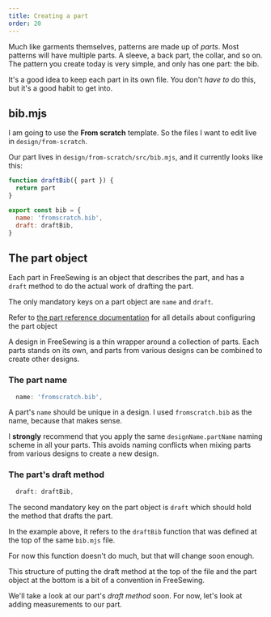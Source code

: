 ```yaml
---
title: Creating a part
order: 20
---
```


Much like garments themselves, patterns are made up of _parts_.
Most patterns will have multiple parts. A sleeve, a back part, the collar, and
so on. The pattern you create today is very simple, and only has one part: the bib.

<Tip>

It's a good idea to keep each part in its own file. You don't *have to* do
this, but it's a good habit to get into. 

</Tip>

## bib.mjs

I am going to use the **From scratch** template. So the files I want to edit live 
in `design/from-scratch`.

Our part lives in `design/from-scratch/src/bib.mjs`, and it currently looks like this:

```src/bib.mjs
function draftBib({ part }) {
  return part
}

export const bib = {
  name: 'fromscratch.bib',
  draft: draftBib,
}
```

## The part object

Each part in FreeSewing is an object that describes the part, and has a `draft`
method to do the actual work of drafting the part.

The only mandatory keys on a part object are `name` and `draft`.

<Related>

Refer to [the part reference documentation](/reference/api/part) for 
all details about configuring the part object 
</Related>

<Note>

A design in FreeSewing is a thin wrapper around a collection of parts.
Each parts stands on its own, and parts from various designs can be combined
to create other designs.
</Note>


### The part name

```src/bib.mjs
  name: 'fromscratch.bib',
```

A part's `name` should be unique in a design. I used `fromscratch.bib` as the
name, because that makes sense.

<Warning>

I **strongly** recommend that you apply the same `designName.partName` naming scheme in all your parts.
This avoids naming conflicts when mixing parts from various designs to create a new design.

</Warning>

### The part's draft method

```src/bib.mjs
  draft: draftBib,
```

The second mandatory key on the part object is `draft` which should hold the method that drafts the part.

In the example above, it refers to the `draftBib` function that was defined at the top of the same `bib.mjs` file.

For now this function doesn't do much, but that will change soon enough.

<Note>
This structure of putting the draft method at the top of the file and
the part object at the bottom is a bit of a convention in FreeSewing.
</Note>

We'll take a look at our part's *draft method* soon. For now, let's look at adding measurements to our part.
